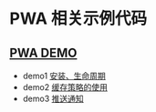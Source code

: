 # PWA 相关示例代码

## [PWA DEMO]()

- demo1  [安装、生命周期](https://github.com/)
- demo2  [缓存策略的使用](https://github.com/)
- demo3  [推送通知](https://github.com/)
